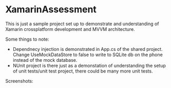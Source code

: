 # XamarinAssessment

This is just a sample project set up to demonstrate and understanding of Xamarin crossplatform development and MVVM architecture.



Some things to note:
 - Dependnecy injection is demonstrated in App.cs of the shared project. Change UseMockDataStore to false to write to SQLite db on the phone instead of the mock database.
 - NUnit project is there just as a demonstation of understanding the setup of unit tests/unit test project, there could be many more unit tests.


Screenshots: 
